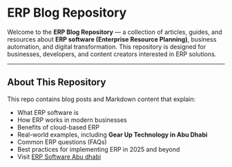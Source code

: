 # ERP Blog Repository

Welcome to the **ERP Blog Repository** — a collection of articles, guides, and resources about **ERP software (Enterprise Resource Planning)**, business automation, and digital transformation. This repository is designed for businesses, developers, and content creators interested in ERP solutions.

---

## About This Repository

This repo contains blog posts and Markdown content that explain:

- What ERP software is
- How ERP works in modern businesses
- Benefits of cloud-based ERP
- Real-world examples, including **Gear Up Technology in Abu Dhabi**
- Common ERP questions (FAQs)
- Best practices for implementing ERP in 2025 and beyond
- Visit [ERP Software Abu dhabi](https://gear-up.ae/)
